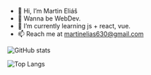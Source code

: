 - 👋 Hi, I’m Martin Eliáš
- 👀 Wanna be WebDev.
- 🌱 I’m currently learning js + react, vue.
- 📫 Reach me at martinelias630@gmail.com 

![GitHub stats](https://github-readme-stats.vercel.app/api?username=martinelias1312&show_icons=true&theme=dracula&hide=stars,contribs,prs)

![Top Langs](https://github-readme-stats.vercel.app/api/top-langs/?username=martinelias1312&layout=compact)

